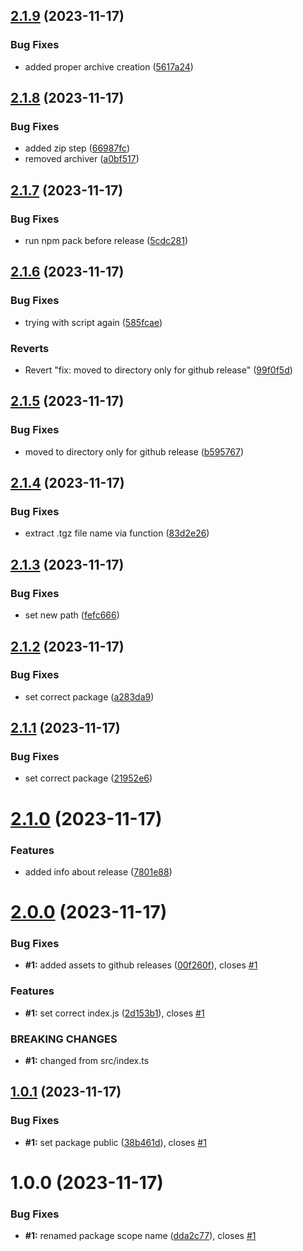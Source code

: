 ## [2.1.9](https://github.com/guslen/test-semantic-release-config/compare/v2.1.8...v2.1.9) (2023-11-17)


### Bug Fixes

* added proper archive creation ([5617a24](https://github.com/guslen/test-semantic-release-config/commit/5617a247a12a54c02d723437dfca82131af4f889))

## [2.1.8](https://github.com/guslen/test-semantic-release-config/compare/v2.1.7...v2.1.8) (2023-11-17)


### Bug Fixes

* added zip step ([66987fc](https://github.com/guslen/test-semantic-release-config/commit/66987fc930c06d4a3d4d50208527a47c2c866aae))
* removed archiver ([a0bf517](https://github.com/guslen/test-semantic-release-config/commit/a0bf5172b0725b77a77c5c04fb97c195afe80e8f))

## [2.1.7](https://github.com/guslen/test-semantic-release-config/compare/v2.1.6...v2.1.7) (2023-11-17)


### Bug Fixes

* run npm pack before release ([5cdc281](https://github.com/guslen/test-semantic-release-config/commit/5cdc281a864b82a19a2d23eb87bd112a16f612d0))

## [2.1.6](https://github.com/guslen/test-semantic-release-config/compare/v2.1.5...v2.1.6) (2023-11-17)


### Bug Fixes

* trying with script again ([585fcae](https://github.com/guslen/test-semantic-release-config/commit/585fcaec70c8424309581a5c35891fb4790ca80a))


### Reverts

* Revert "fix: moved to directory only for github release" ([99f0f5d](https://github.com/guslen/test-semantic-release-config/commit/99f0f5d33b8d2936a0683e28ad096e5b6b1ced88))

## [2.1.5](https://github.com/guslen/test-semantic-release-config/compare/v2.1.4...v2.1.5) (2023-11-17)


### Bug Fixes

* moved to directory only for github release ([b595767](https://github.com/guslen/test-semantic-release-config/commit/b59576708575175115f7e1116b6bb76db7437ea8))

## [2.1.4](https://github.com/guslen/test-semantic-release-config/compare/v2.1.3...v2.1.4) (2023-11-17)


### Bug Fixes

* extract .tgz file name via function ([83d2e26](https://github.com/guslen/test-semantic-release-config/commit/83d2e26a02196040e28428a56e180bebb75c44e2))

## [2.1.3](https://github.com/guslen/test-semantic-release-config/compare/v2.1.2...v2.1.3) (2023-11-17)


### Bug Fixes

* set new path ([fefc666](https://github.com/guslen/test-semantic-release-config/commit/fefc6665d0ca3473634905b49569f8109575cc2c))

## [2.1.2](https://github.com/guslen/test-semantic-release-config/compare/v2.1.1...v2.1.2) (2023-11-17)


### Bug Fixes

* set correct package ([a283da9](https://github.com/guslen/test-semantic-release-config/commit/a283da9d726c661e99d6c7c31319af7ce42bc8da))

## [2.1.1](https://github.com/guslen/test-semantic-release-config/compare/v2.1.0...v2.1.1) (2023-11-17)


### Bug Fixes

* set correct package ([21952e6](https://github.com/guslen/test-semantic-release-config/commit/21952e6d09215f233cfaf800ff51fbe18b388d3a))

# [2.1.0](https://github.com/guslen/test-semantic-release-config/compare/v2.0.0...v2.1.0) (2023-11-17)


### Features

* added info about release ([7801e88](https://github.com/guslen/test-semantic-release-config/commit/7801e88ff64a16bcf500d3436664250e8c7e2a1e))

# [2.0.0](https://github.com/guslen/test-semantic-release-config/compare/v1.0.1...v2.0.0) (2023-11-17)


### Bug Fixes

* **#1:** added assets to github releases ([00f260f](https://github.com/guslen/test-semantic-release-config/commit/00f260fee5c033a096bb7c250db6c50bdc0053be)), closes [#1](https://github.com/guslen/test-semantic-release-config/issues/1)


### Features

* **#1:** set correct index.js ([2d153b1](https://github.com/guslen/test-semantic-release-config/commit/2d153b1cbed567eec58f96aaba73c7d03a69a7e8)), closes [#1](https://github.com/guslen/test-semantic-release-config/issues/1)


### BREAKING CHANGES

* **#1:** changed from src/index.ts

## [1.0.1](https://github.com/guslen/test-semantic-release-config/compare/v1.0.0...v1.0.1) (2023-11-17)


### Bug Fixes

* **#1:** set package public ([38b461d](https://github.com/guslen/test-semantic-release-config/commit/38b461d3456d82d46667be698485a56d4d4f641c)), closes [#1](https://github.com/guslen/test-semantic-release-config/issues/1)

# 1.0.0 (2023-11-17)


### Bug Fixes

* **#1:** renamed package scope name ([dda2c77](https://github.com/guslen/test-semantic-release-config/commit/dda2c77f3be95eb3b42ad7c5c39372b28f94f615)), closes [#1](https://github.com/guslen/test-semantic-release-config/issues/1)
